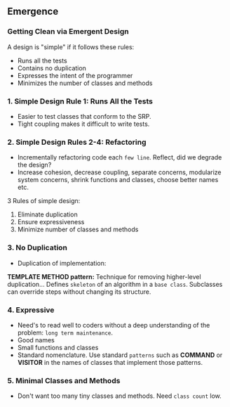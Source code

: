 ## Emergence

### Getting Clean via Emergent Design
A design is "simple" if it follows these rules:
- Runs all the tests
- Contains no duplication
- Expresses the intent of the programmer
- Minimizes the number of classes and methods 

### 1. Simple Design Rule 1: Runs All the Tests
- Easier to test classes that conform to the SRP.
- Tight coupling makes it difficult to write tests.

### 2. Simple Design Rules 2-4: Refactoring
- Incrementally refactoring code each `few line`. Reflect, did we degrade the design?
- Increase cohesion, decrease coupling, separate concerns, modularize system concerns, shrink functions and classes, choose better names etc.

3 Rules of simple design:
1. Eliminate duplication
2. Ensure expressiveness
3. Minimize number of classes and methods

### 3. No Duplication
- Duplication of implementation:

**TEMPLATE METHOD pattern:** Technique for removing higher-level duplication... Defines `skeleton` of an algorithm in a `base class`. Subclasses can override steps without changing its structure.

### 4. Expressive
- Need's to read well to coders without a deep understanding of the problem: `long term maintenance`.
- Good names
- Small functions and classes
- Standard nomenclature. Use standard `patterns` such as **COMMAND** or **VISITOR** in the names of classes that implement those patterns.

### 5. Minimal Classes and Methods
- Don't want too many tiny classes and methods. Need `class count` low.


